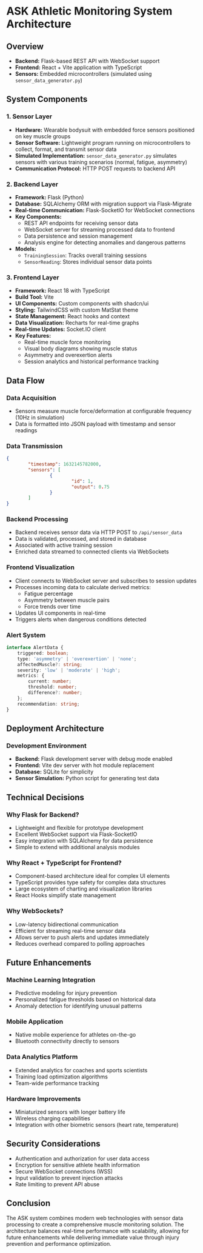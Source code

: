 # ASK Athletic Monitoring System Architecture

## Overview
- **Backend:** Flask-based REST API with WebSocket support
- **Frontend:** React + Vite application with TypeScript
- **Sensors:** Embedded microcontrollers (simulated using `sensor_data_generator.py`)

## System Components

### 1. Sensor Layer
- **Hardware:** Wearable bodysuit with embedded force sensors positioned on key muscle groups
- **Sensor Software:** Lightweight program running on microcontrollers to collect, format, and transmit sensor data
- **Simulated Implementation:** `sensor_data_generator.py` simulates sensors with various training scenarios (normal, fatigue, asymmetry)
- **Communication Protocol:** HTTP POST requests to backend API

### 2. Backend Layer
- **Framework:** Flask (Python)
- **Database:** SQLAlchemy ORM with migration support via Flask-Migrate
- **Real-time Communication:** Flask-SocketIO for WebSocket connections
- **Key Components:**
    - REST API endpoints for receiving sensor data
    - WebSocket server for streaming processed data to frontend
    - Data persistence and session management
    - Analysis engine for detecting anomalies and dangerous patterns
- **Models:**
    - `TrainingSession`: Tracks overall training sessions
    - `SensorReading`: Stores individual sensor data points

### 3. Frontend Layer
- **Framework:** React 18 with TypeScript
- **Build Tool:** Vite
- **UI Components:** Custom components with shadcn/ui
- **Styling:** TailwindCSS with custom MatStat theme
- **State Management:** React hooks and context
- **Data Visualization:** Recharts for real-time graphs
- **Real-time Updates:** Socket.IO client
- **Key Features:**
    - Real-time muscle force monitoring
    - Visual body diagrams showing muscle status
    - Asymmetry and overexertion alerts
    - Session analytics and historical performance tracking

## Data Flow

### Data Acquisition
- Sensors measure muscle force/deformation at configurable frequency (10Hz in simulation)
- Data is formatted into JSON payload with timestamp and sensor readings

### Data Transmission
```json
{
        "timestamp": 1632145782000,
        "sensors": [
                {
                        "id": 1,
                        "output": 0.75
                }
        ]
}
```

### Backend Processing
- Backend receives sensor data via HTTP POST to `/api/sensor_data`
- Data is validated, processed, and stored in database
- Associated with active training session
- Enriched data streamed to connected clients via WebSockets

### Frontend Visualization
- Client connects to WebSocket server and subscribes to session updates
- Processes incoming data to calculate derived metrics:
    - Fatigue percentage
    - Asymmetry between muscle pairs
    - Force trends over time
- Updates UI components in real-time
- Triggers alerts when dangerous conditions detected

### Alert System
```typescript
interface AlertData {
    triggered: boolean;
    type: 'asymmetry' | 'overexertion' | 'none';
    affectedMuscle?: string;
    severity: 'low' | 'moderate' | 'high';
    metrics: {
        current: number;
        threshold: number;
        difference?: number;
    };
    recommendation: string;
}
```

## Deployment Architecture

### Development Environment
- **Backend:** Flask development server with debug mode enabled
- **Frontend:** Vite dev server with hot module replacement
- **Database:** SQLite for simplicity
- **Sensor Simulation:** Python script for generating test data

## Technical Decisions

### Why Flask for Backend?
- Lightweight and flexible for prototype development
- Excellent WebSocket support via Flask-SocketIO
- Easy integration with SQLAlchemy for data persistence
- Simple to extend with additional analysis modules

### Why React + TypeScript for Frontend?
- Component-based architecture ideal for complex UI elements
- TypeScript provides type safety for complex data structures
- Large ecosystem of charting and visualization libraries
- React Hooks simplify state management

### Why WebSockets?
- Low-latency bidirectional communication
- Efficient for streaming real-time sensor data
- Allows server to push alerts and updates immediately
- Reduces overhead compared to polling approaches

## Future Enhancements

### Machine Learning Integration
- Predictive modeling for injury prevention
- Personalized fatigue thresholds based on historical data
- Anomaly detection for identifying unusual patterns

### Mobile Application
- Native mobile experience for athletes on-the-go
- Bluetooth connectivity directly to sensors

### Data Analytics Platform
- Extended analytics for coaches and sports scientists
- Training load optimization algorithms
- Team-wide performance tracking

### Hardware Improvements
- Miniaturized sensors with longer battery life
- Wireless charging capabilities
- Integration with other biometric sensors (heart rate, temperature)

## Security Considerations
- Authentication and authorization for user data access
- Encryption for sensitive athlete health information
- Secure WebSocket connections (WSS)
- Input validation to prevent injection attacks
- Rate limiting to prevent API abuse

## Conclusion
The ASK system combines modern web technologies with sensor data processing to create a comprehensive muscle monitoring solution. The architecture balances real-time performance with scalability, allowing for future enhancements while delivering immediate value through injury prevention and performance optimization.